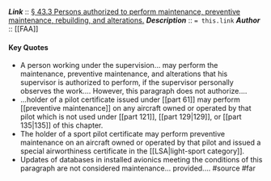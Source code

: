 ***Link***      :: [§ 43.3 Persons authorized to perform maintenance, preventive maintenance, rebuilding, and alterations.](https://www.ecfr.gov/current/title-14/section-43.3)
***Description***      :: `= this.link`
***Author*** :: [[FAA]]

#### Key Quotes
* A person working under the supervision... may perform the maintenance, preventive maintenance, and alterations that his supervisor is authorized to perform, if the supervisor personally observes the work.... However, this paragraph does not authorize....
* ...holder of a pilot certificate issued under [[part 61]] may perform [[preventive maintenance]] on any aircraft owned or operated by that pilot which is not used under [[part 121]], [[part 129|129]], or [[part 135|135]] of this chapter. 
* The holder of a sport pilot certificate may perform preventive maintenance on an aircraft owned or operated by that pilot and issued a special airworthiness certificate in the [[LSA|light-sport category]].
* Updates of databases in installed avionics meeting the conditions of this paragraph are not considered maintenance... provided....
#source #far